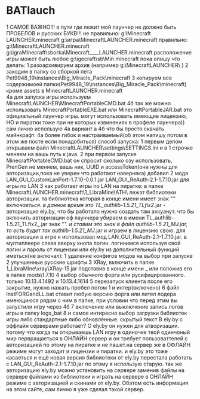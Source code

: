 # BATlauch
1
САМОЕ ВАЖНО!!! в пути где лежит мой лаунчер не должно быть ПРОБЕЛОВ и русских БУКВ!!!
не правильно:
g:\Minecraft LAUNCHER\.minecraft
g:\игра\MinecraftLAUNCHER\.minecraft
правильно:
g:\MinecraftLAUNCHER\.minecraft
g:\igraMInecraft\sborka\Minecraft____LAUNCHER\.minecraft
расположение игры может быть любое
g:\igecraft\sb\Min\.minecraft
пока опишу что делать:
1 разоархивируем архив (например g:\MinecraftLAUNCHER\ )
2 заходим в папку со сборкой пета Pet9948_19\instances\Big_Miracle_Pack\minecraft
3 копируем все содержимоей папки(Pet9948_19\instances\Big_Miracle_Pack\minecraft) кроме assets в MinecraftLAUNCHER\.minecraft\
4a для запуска игры используем MinecraftLAUNCHER\MinecraftPortableCMD.bat
4б так же можно использовать MinecraftPortableEXE.bat или MinecraftPortableJAR.bat это официальный лаунчер игры. могут использовать имеющие лицензию, НО и пиратки тоже при не которых извинениях в профеле лаунчера))
сам лично использую 4а вариант а 4б что бы просто скачать майнкрафт. 4а более гибок и настраиваемый(об этом напишу потом в этом же посте если понадобиться)
способ запуска:
1 первым делом открываем файл MinecraftLAUNCHER\settings\SETTINGS.ini и в 1 строчке меняем на вашь путь к java.
2 при первом запуске MinecraftPortableCMD.bat он спросит сколько озу использовать, PrenGen не меняем, вашь ник, UUID и accessToken(они нужны для авторизации,пока не уверен что работают наверняка)
добавил 2 мода LAN_GUI_CustomLanPort-1.7.10-0.0.1.jar LAN_GUI_ReAuth-2.1-1.7.10.jar для игры по LAN
3 как работает игры по LAN на пиратке:
в папке MinecraftLAUNCHER\.minecraft\1_LibraMine\ATH\ лежат библиотеки авторизации. та библиотека которая в конце имени имеет знак "_" включаеться.
в данное время это TL_authlib-1.5.21_TLfix2_.jar - авторизация ely.by, что бы работало нужно создать там аккуанут.
что бы включить авторизации оф лаунчера убираем в имени TL_authlib-1.5.21_TLfix2_.jar знак "_".
и ставим это знак в файл authlib-1.5.21_MJ.jar, то есть будет так authlib-1.5.21_MJ_.jar и играем в лицензию свою.
для авторизации в игре я использовал мод LAN_GUI_ReAuth-2.1-1.7.10.jar. в мултиплеере слева вверху кнопа логин. логинимся используя свой логин и пароль от лицензии или ely.by
из дополнительный функций иметься(не включал):
1 удаление конфигов модов на выбор при запуске
2 улучшенные русские шрифты
3 XRay, включить в папке 1_LibraMine\xray\XRay-15.jar подставив в конце имени _ или положив его в папке mods\1.7.10
4 выбор обычного форга или русифицированного. только 10.13.4.1492 и 10.13.4.1614
5 перезапуск клиента после его закрытие, нужно нажать пробел потом 1 и интер(включено)
6 файл InstFORGandLL.bat ставит любую версию форга или лител лодера имеющиюся рядом с ним в папке, при условии что перед этим вы запустили игру через 4б
7 включение или выключение запись логов игры в папку logs_bat
8 и самое интиресно выбор загрузки библиотек игры либо стандартные либо обновлённые.
скрытый текст
В ely.by с оффлайн серверами работает?
О ely.by он нужен для атворизации. потому что когда ты открываешь LAN игру в одиночке твой одинчоный мир первращаеться в ОНЛАЙН сервер и он требует пользоваттелей с авторизацией по этому на пиратке и не пашет.на сервер же в ОФЛАЙН режиме могут заходит и лицензии и пиратки. и ely.by это тоже касаеться
и ещё новая версия библиотеки от ely.by перестала работать с LAN_GUI_ReAuth-2.1-1.7.10.jar по этому я использую старую.
так же авторизацию ely.by можно установить на сервере заменив файлы на сервере файлами из библиотеки и играть на сервере в ОНЛАЙН режиме с авторизацией и скинами от ely.by.
Обэтом есть информация на этом сайте, сам лично я уже сделал такой сервер.
